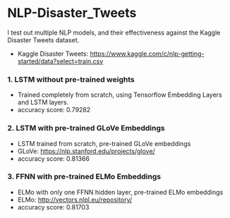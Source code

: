 # NLP-Disaster_Tweets
I test out multiple NLP models, and their effectiveness against the Kaggle Disaster Tweets dataset.
- Kaggle Disaster Tweets: https://www.kaggle.com/c/nlp-getting-started/data?select=train.csv

### 1. LSTM without pre-trained weights
- Trained completely from scratch, using Tensorflow Embedding Layers and LSTM layers.
- accuracy score: 0.79282

### 2. LSTM with pre-trained GLoVe Embeddings
- LSTM trained from scratch, pre-trained GLoVe embeddings 
- GLoVe: https://nlp.stanford.edu/projects/glove/
- accuracy score: 0.81366

### 3. FFNN with pre-trained ELMo Embeddings
- ELMo with only one FFNN hidden layer, pre-trained ELMo embeddings
- ELMo: http://vectors.nlpl.eu/repository/
- accuracy score: 0.81703
